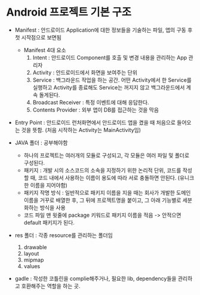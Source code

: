 # Android 프로젝트 기본 구조

- Manifest : 안드로이드 Application에 대한 정보들을 기술하는 파일, 앱의 구동 후 첫 시작점으로 보면됨
  - Manifest 4대 요소 
    1. Intent : 안드로이드 Component를 호출 및 변경 내용을 관리하는 App 관리자
    2. Activity : 안드로이드에서 화면을 보여주는 단위 
    3. Service : 백그라운드 작업을 하는 공간. 어떤 Activity에서 한 Service를 실행하고 Activity를 종료해도 Service는 꺼지지 않고 백그라운드에서 계속 돌게된다.
    4. Broadcast Receiver : 특정 이벤트에 대해 응답한다.
    5. Contents Provider : 외부 앱이 DB를 접근하는 것을 막음
  
- Entry Point : 안드로이드 런처화면에서 안드로이드 앱을 켰을 때 처음으로 들어오는 것을 뜻함. (처음 시작하는 Activity는 MainActivity임)

- JAVA 폴더 : 공부해야함
  - 하나의 프로젝트는 여러개의 모듈로 구성되고, 각 모듈은 여러 파일 및 폴더로 구성된다.
  - 패키지 : 개발 시의 소스코드의 소속을 지정하기 위한 논리적 단위, 코드를 작성할 때, 코드 내에서 사용하는 이름이 용도에 따라 서로 충돌하면 안된다. (유니크한 이름을 지어야함)
  - 패키지 작명 방식 : 일반적으로 패키지 이름을 지을 때는 회사가 개발한 도메인이름을 거꾸로 배열한 후, 그 뒤에 프로젝트명을 붙이고, 그 아래 기능별로 세분화하는 방식을 사용
  - 코드 파일 맨 윗줄에 package 키워드로 패키지 이름을 적음 -> 안적으면 default 패키지가 된다.

- res 폴더 : 각종 resource를 관리하는 폴더임
  1. drawable 
  2. layout
  3. mipmap
  4. values

- gadle : 작성한 코틀린을 complie해주거나, 필요한 lib, dependency들을 관리하고 호환해주는 역할을 하는 곳.
   
